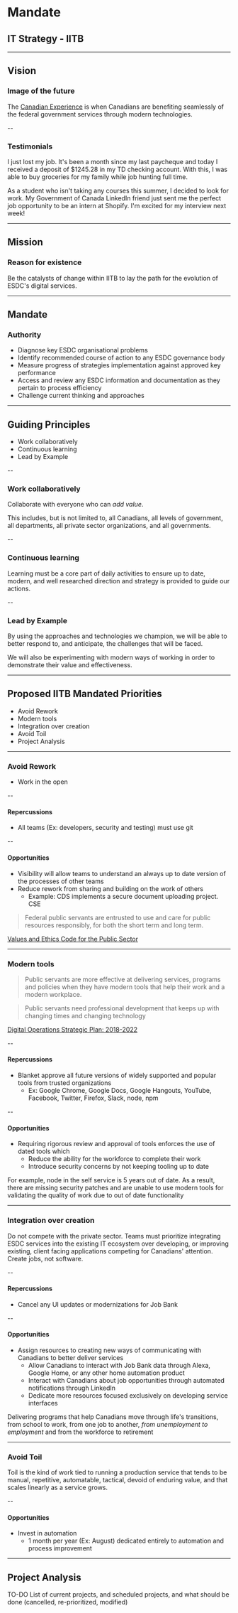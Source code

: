 # Mandate

## IT Strategy - IITB

---

## Vision

### Image of the future

The [Canadian Experience](https://github.com/sara-sabr/ITStrategy/blob/master/Strategies/HumanDevelopmentLifeCycle.md) is when Canadians are benefiting seamlessly of the federal government services through modern technologies.

--

### Testimonials

I just lost my job. It's been a month since my last paycheque and today I received a deposit of $1245.28 in my TD checking account. With this, I was able to buy groceries for my family while job hunting full time.

As a student who isn't taking any courses this summer, I decided to look for work. My Government of Canada LinkedIn friend just sent me the perfect job opportunity to be an intern at Shopify. I'm excited for my interview next week!

---

## Mission

### Reason for existence

Be the catalysts of change within IITB to lay the path for the evolution of ESDC's digital services.

---

## Mandate

### Authority

- Diagnose key ESDC organisational problems
- Identify recommended course of action to any ESDC governance body
- Measure progress of strategies implementation against approved key performance
- Access and review any ESDC information and documentation as they pertain to process efficiency
- Challenge current thinking and approaches

---

## Guiding Principles

- Work collaboratively
- Continuous learning
- Lead by Example

--

### Work collaboratively

Collaborate with everyone who can _add value_.

This includes, but is not limited to, all Canadians, all levels of government, all departments, all private sector organizations, and all governments.

--

### Continuous learning

Learning must be a core part of daily activities to ensure up to date, modern, and well researched direction and strategy is provided to guide our actions.

--

### Lead by Example

By using the approaches and technologies we champion, we will be able to better respond to, and anticipate, the challenges that will be faced.

We will also be experimenting with modern ways of working in order to demonstrate their value and effectiveness.

---

## Proposed IITB Mandated Priorities

- Avoid Rework
- Modern tools
- Integration over creation
- Avoid Toil
- Project Analysis

---

### Avoid Rework

- Work in the open

--

#### Repercussions

- All teams (Ex: developers, security and testing) must use git

--

#### Opportunities

- Visibility will allow teams to understand an always up to date version of the processes of other teams
- Reduce rework from sharing and building on the work of others
  - Example: CDS implements a secure document uploading project. CSE

> Federal public servants are entrusted to use and care for public resources responsibly, for both the short term and long term.

[Values and Ethics Code for the Public Sector](https://www.tbs-sct.gc.ca/pol/doc-eng.aspx?id=25049)

---

### Modern tools

> Public servants are more effective at delivering services, programs and policies when they have modern tools that help their work and a modern workplace.

> Public servants need professional development that keeps up with changing times and changing technology

[Digital Operations Strategic Plan: 2018-2022](https://www.canada.ca/en/government/system/digital-government/digital-operations-strategic-plan-2018-2022.html)

--

#### Repercussions

- Blanket approve all future versions of widely supported and popular tools from trusted organizations
  - Ex: Google Chrome, Google Docs, Google Hangouts, YouTube, Facebook, Twitter, Firefox, Slack, node, npm

--

#### Opportunities

- Requiring rigorous review and approval of tools enforces the use of dated tools which
  - Reduce the ability for the workforce to complete their work
  - Introduce security concerns by not keeping tooling up to date

For example, node in the self service is 5 years out of date. As a result, there are missing security patches and are unable to use modern tools for validating the quality of work due to out of date functionality

---

### Integration over creation

Do not compete with the private sector. Teams must prioritize integrating ESDC services into the existing IT ecosystem over developing, or improving existing, client facing applications competing for Canadians' attention. Create jobs, not software.

--

#### Repercussions

- Cancel any UI updates or modernizations for Job Bank

--

#### Opportunities

- Assign resources to creating new ways of communicating with Canadians to better deliver services
  - Allow Canadians to interact with Job Bank data through Alexa, Google Home, or any other home automation product
  - Interact with Canadians about job opportunities through automated notifications through LinkedIn
  - Dedicate more resources focused exclusively on developing service interfaces

Delivering programs that help Canadians move through life's transitions, from school to work, from one job to another, *from unemployment to employment* and from the workforce to retirement

---

### Avoid Toil

Toil is the kind of work tied to running a production service that tends to be manual, repetitive, automatable, tactical, devoid of enduring value, and that scales linearly as a service grows.

--

#### Opportunities

- Invest in automation
  - 1 month per year (Ex: August) dedicated entirely to automation and process improvement

---

## Project Analysis

TO-DO List of current projects, and scheduled projects, and what should be done (cancelled, re-prioritized, modified)
